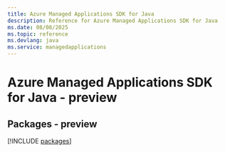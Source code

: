 ```yaml
---
title: Azure Managed Applications SDK for Java
description: Reference for Azure Managed Applications SDK for Java
ms.date: 08/08/2025
ms.topic: reference
ms.devlang: java
ms.service: managedapplications
---
```

# Azure Managed Applications SDK for Java - preview
## Packages - preview
[!INCLUDE [packages](managed-applications-index.md)]